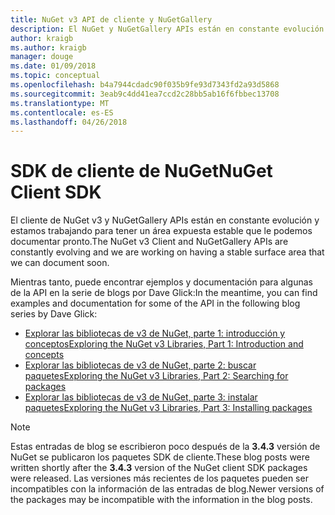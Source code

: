 ```yaml
---
title: NuGet v3 API de cliente y NuGetGallery
description: El NuGet y NuGetGallery APIs están en constante evolución y aún no aparece documentado, pero ejemplos están disponibles en el blog de Dave Glick.
author: kraigb
ms.author: kraigb
manager: douge
ms.date: 01/09/2018
ms.topic: conceptual
ms.openlocfilehash: b4a7944cdadc90f035b9fe93d7343fd2a93d5868
ms.sourcegitcommit: 3eab9c4dd41ea7ccd2c28bb5ab16f6fbbec13708
ms.translationtype: MT
ms.contentlocale: es-ES
ms.lasthandoff: 04/26/2018
---
```

# <a name="nuget-client-sdk"></a><span data-ttu-id="08f64-103">SDK de cliente de NuGet</span><span class="sxs-lookup"><span data-stu-id="08f64-103">NuGet Client SDK</span></span>

<span data-ttu-id="08f64-104">El cliente de NuGet v3 y NuGetGallery APIs están en constante evolución y estamos trabajando para tener un área expuesta estable que le podemos documentar pronto.</span><span class="sxs-lookup"><span data-stu-id="08f64-104">The NuGet v3 Client and NuGetGallery APIs are constantly evolving and we are working on having a stable surface area that we can document soon.</span></span>

<span data-ttu-id="08f64-105">Mientras tanto, puede encontrar ejemplos y documentación para algunas de la API en la serie de blogs por Dave Glick:</span><span class="sxs-lookup"><span data-stu-id="08f64-105">In the meantime, you can find examples and documentation for some of the API in the following blog series by Dave Glick:</span></span>

- [<span data-ttu-id="08f64-106">Explorar las bibliotecas de v3 de NuGet, parte 1: introducción y conceptos</span><span class="sxs-lookup"><span data-stu-id="08f64-106">Exploring the NuGet v3 Libraries, Part 1: Introduction and concepts</span></span>](http://daveaglick.com/posts/exploring-the-nuget-v3-libraries-part-1)
- [<span data-ttu-id="08f64-107">Explorar las bibliotecas de v3 de NuGet, parte 2: buscar paquetes</span><span class="sxs-lookup"><span data-stu-id="08f64-107">Exploring the NuGet v3 Libraries, Part 2: Searching for packages</span></span>](http://daveaglick.com/posts/exploring-the-nuget-v3-libraries-part-2)
- [<span data-ttu-id="08f64-108">Explorar las bibliotecas de v3 de NuGet, parte 3: instalar paquetes</span><span class="sxs-lookup"><span data-stu-id="08f64-108">Exploring the NuGet v3 Libraries, Part 3: Installing packages</span></span>](http://daveaglick.com/posts/exploring-the-nuget-v3-libraries-part-3)

> [!Note]
> <span data-ttu-id="08f64-109">Estas entradas de blog se escribieron poco después de la **3.4.3** versión de NuGet se publicaron los paquetes SDK de cliente.</span><span class="sxs-lookup"><span data-stu-id="08f64-109">These blog posts were written shortly after the **3.4.3** version of the NuGet client SDK packages were released.</span></span>
> <span data-ttu-id="08f64-110">Las versiones más recientes de los paquetes pueden ser incompatibles con la información de las entradas de blog.</span><span class="sxs-lookup"><span data-stu-id="08f64-110">Newer versions of the packages may be incompatible with the information in the blog posts.</span></span>
